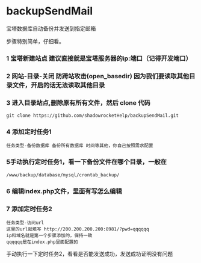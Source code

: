 # backupSendMail
宝塔数据库自动备份并发送到指定邮箱

步骤特别简单，仔细看。
### 1 宝塔新建站点 建议直接就是宝塔服务器的ip:端口（记得开发端口）

### 2 网站-目录-关闭 防跨站攻击(open_basedir) 因为我们要读取其他目录文件，开启的话无法读取其他目录

### 3 进入目录站点,删除原有所有文件，然后 clone 代码
```
git clone https://github.com/shadowrocketHelp/backupSendMail.git
```

### 4 添加定时任务1
```
任务类型-备份数据库 备份所有数据库 时间等其他，你自己按照需求配置
```
### 5手动执行定时任务1，看一下备份文件在哪个目录，一般在
```
/www/backup/database/mysql/crontab_backup/
```
### 6 编辑index.php文件，里面有写怎么编辑


### 7 添加定时任务2
```
任务类型-访问url 
这里的url就填写 http://200.200.200.200:8981/?pwd=qqqqqq 
ip和域名就是第一个步骤添加的，保持一致
qqqqqq是在index.php里面配置的
```

手动执行一下定时任务2，看看是否能发送成功，发送成功证明没有问题
